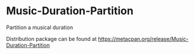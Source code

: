# Music-Duration-Partition
Partition a musical duration

Distribution package can be found at https://metacpan.org/release/Music-Duration-Partition
